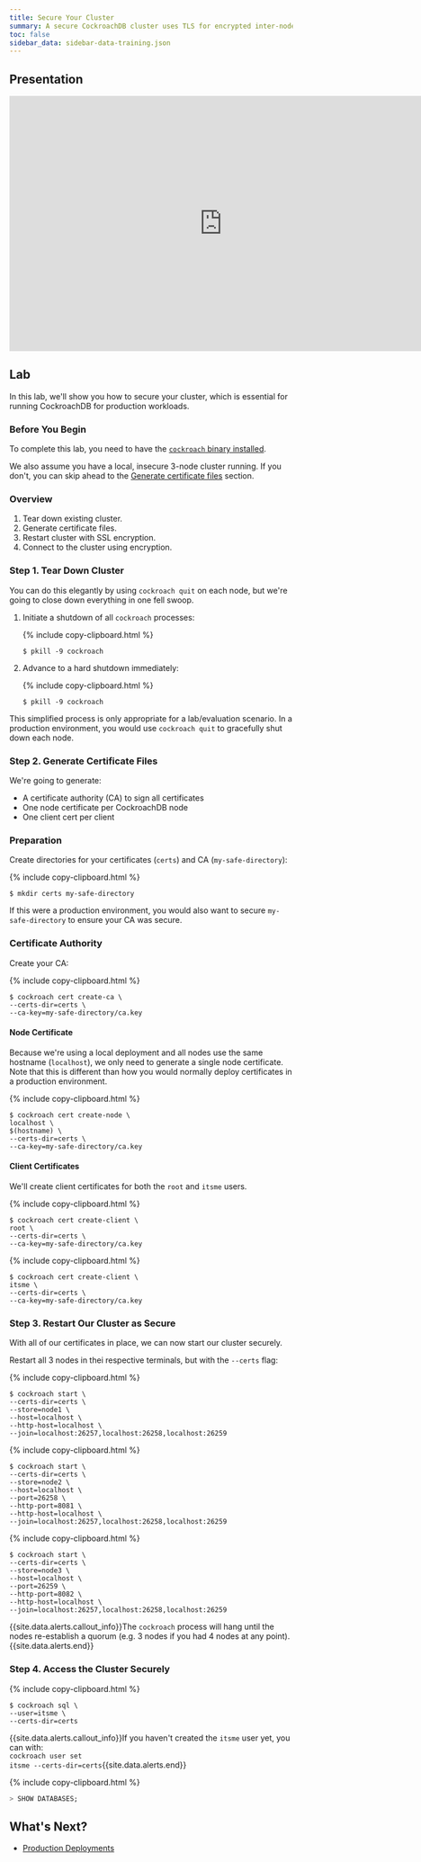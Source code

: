 ```yaml
---
title: Secure Your Cluster
summary: A secure CockroachDB cluster uses TLS for encrypted inter-node and client-node communication and requires CA, node, and client certificates and keys.
toc: false
sidebar_data: sidebar-data-training.json
---
```


<div id="toc"></div>

## Presentation

<iframe src="https://docs.google.com/presentation/d/e/2PACX-1vSozBu9RIF-1V73oPtK-HTJpdtG3euC4oS8aR2Ze0AmIkBcTr1pKjblJ9Q6TJBLbREEX8wmcRkzrLeq/embed?start=false&loop=false" frameborder="0" width="756" height="454" allowfullscreen="true" mozallowfullscreen="true" webkitallowfullscreen="true"></iframe>

## Lab

In this lab, we'll show you how to secure your cluster, which is essential for running CockroachDB for production workloads.

### Before You Begin

To complete this lab, you need to have the [`cockroach` binary installed](../stable/install-cockroachdb.html).

We also assume you have a local, insecure 3-node cluster running. If you don't, you can skip ahead to the [Generate certificate files](#step-2-generate-certificate-files) section.

### Overview

1. Tear down existing cluster.
2. Generate certificate files.
3. Restart cluster with SSL encryption.
4. Connect to the cluster using encryption.

### Step 1. Tear Down Cluster

You can do this elegantly by using `cockroach quit` on each node, but we're going to close down everything in one fell swoop.

1. Initiate a shutdown of all `cockroach` processes:

    {% include copy-clipboard.html %}
    ~~~ shell
    $ pkill -9 cockroach
    ~~~

2. Advance to a hard shutdown immediately:

    {% include copy-clipboard.html %}
    ~~~ shell
    $ pkill -9 cockroach
    ~~~

This simplified process is only appropriate for a lab/evaluation scenario. In a production environment, you would use `cockroach quit` to gracefully shut down each node.

### Step 2. Generate Certificate Files

We're going to generate:

- A certificate authority (CA) to sign all certificates
- One node certificate per CockroachDB node
- One client cert per client

### Preparation

Create directories for your certificates (`certs`) and CA (`my-safe-directory`):

{% include copy-clipboard.html %}
~~~ shell
$ mkdir certs my-safe-directory
~~~

If this were a production environment, you would also want to secure `my-safe-directory` to ensure your CA was secure.

### Certificate Authority

Create your CA:

{% include copy-clipboard.html %}
~~~ shell
$ cockroach cert create-ca \
--certs-dir=certs \
--ca-key=my-safe-directory/ca.key
~~~

#### Node Certificate

Because we're using a local deployment and all nodes use the same hostname (`localhost`), we only need to generate a single node certificate. Note that this is different than how you would normally deploy certificates in a production environment.

{% include copy-clipboard.html %}
~~~ shell
$ cockroach cert create-node \
localhost \
$(hostname) \
--certs-dir=certs \
--ca-key=my-safe-directory/ca.key
~~~

#### Client Certificates

We'll create client certificates for both the `root` and `itsme` users.

{% include copy-clipboard.html %}
~~~ shell
$ cockroach cert create-client \
root \
--certs-dir=certs \
--ca-key=my-safe-directory/ca.key
~~~

{% include copy-clipboard.html %}
~~~ shell
$ cockroach cert create-client \
itsme \
--certs-dir=certs \
--ca-key=my-safe-directory/ca.key
~~~

### Step 3. Restart Our Cluster as Secure

With all of our certificates in place, we can now start our cluster securely.

Restart all 3 nodes in thei respective terminals, but with the `--certs` flag:
    
{% include copy-clipboard.html %}
~~~ shell
$ cockroach start \
--certs-dir=certs \
--store=node1 \
--host=localhost \
--http-host=localhost \
--join=localhost:26257,localhost:26258,localhost:26259
~~~

{% include copy-clipboard.html %}
~~~ shell
$ cockroach start \
--certs-dir=certs \
--store=node2 \
--host=localhost \
--port=26258 \
--http-port=8081 \
--http-host=localhost \
--join=localhost:26257,localhost:26258,localhost:26259
~~~

{% include copy-clipboard.html %}
~~~ shell
$ cockroach start \
--certs-dir=certs \
--store=node3 \
--host=localhost \
--port=26259 \
--http-port=8082 \
--http-host=localhost \
--join=localhost:26257,localhost:26258,localhost:26259
~~~

{{site.data.alerts.callout_info}}The <code>cockroach</code> process will hang until the nodes re-establish a quorum (e.g. 3 nodes if you had 4 nodes at any point).{{site.data.alerts.end}}

### Step 4. Access the Cluster Securely

{% include copy-clipboard.html %}
~~~ shell
$ cockroach sql \
--user=itsme \
--certs-dir=certs
~~~

{{site.data.alerts.callout_info}}If you haven't created the <code>itsme</code> user yet, you can with:<br/><code>cockroach user set itsme --certs-dir=certs</code>{{site.data.alerts.end}}

{% include copy-clipboard.html %}
~~~ sql
> SHOW DATABASES;
~~~

## What's Next?

- [Production Deployments](production-deployments.html)
